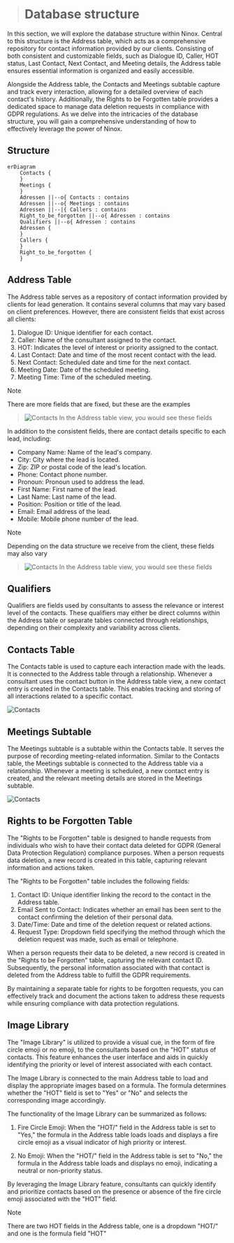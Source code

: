 > # Database structure

In this section, we will explore the database structure within Ninox. Central to this structure is the Address table, which acts as a comprehensive repository for contact information provided by our clients. Consisting of both consistent and customizable fields, such as Dialogue ID, Caller, HOT status, Last Contact, Next Contact, and Meeting details, the Address table ensures essential information is organized and easily accessible.

Alongside the Address table, the Contacts and Meetings subtable capture and track every interaction, allowing for a detailed overview of each contact's history. Additionally, the Rights to be Forgotten table provides a dedicated space to manage data deletion requests in compliance with GDPR regulations. As we delve into the intricacies of the database structure, you will gain a comprehensive understanding of how to effectively leverage the power of Ninox.

## Structure

```mermaid
erDiagram
    Contacts {
    }
    Meetings {
    }
    Adressen ||--o{ Contacts : contains
    Adressen ||--o{ Meetings : contains
    Adressen ||--|{ Callers : contains
    Right_to_be_forgotten ||--o{ Adressen : contains
    Qualifiers ||--o{ Adressen : contains
    Adressen {
    }
    Callers {
    }
    Right_to_be_forgotten {
    }
```

## Address Table

The Address table serves as a repository of contact information provided by clients for lead generation. It contains several columns that may vary based on client preferences. However, there are consistent fields that exist across all clients:

1. Dialogue ID: Unique identifier for each contact.
2. Caller: Name of the consultant assigned to the contact.
3. HOT: Indicates the level of interest or priority assigned to the contact.
4. Last Contact: Date and time of the most recent contact with the lead.
5. Next Contact: Scheduled date and time for the next contact.
6. Meeting Date: Date of the scheduled meeting.
7. Meeting Time: Time of the scheduled meeting.

> [!Note]
> There are more fields that are fixed, but these are the examples

> ![Contacts](../../../../images/ninox_database_docs/structure_5.png)
In the Address table view, you would see these fields



In addition to the consistent fields, there are contact details specific to each lead, including:

- Company Name: Name of the lead's company.
- City: City where the lead is located.
- Zip: ZIP or postal code of the lead's location.
- Phone: Contact phone number.
- Pronoun: Pronoun used to address the lead.
- First Name: First name of the lead.
- Last Name: Last name of the lead.
- Position: Position or title of the lead.
- Email: Email address of the lead.
- Mobile: Mobile phone number of the lead.

> [!Note]
> Depending on the data structure we receive from the client, these fields may also vary

> ![Contacts](../../../../images/ninox_database_docs/structure_6.png)
In the Address table view, you would see these fields

## Qualifiers

Qualifiers are fields used by consultants to assess the relevance or interest level of the contacts. These qualifiers may either be direct columns within the Address table or separate tables connected through relationships, depending on their complexity and variability across clients.

## Contacts Table


The Contacts table is used to capture each interaction made with the leads. It is connected to the Address table through a relationship. Whenever a consultant uses the contact button in the Address table view, a new contact entry is created in the Contacts table. This enables tracking and storing of all interactions related to a specific contact.

![Contacts](../../../../images/ninox_database_docs/structure_4.png)


## Meetings Subtable

The Meetings subtable is a subtable within the Contacts table. It serves the purpose of recording meeting-related information. Similar to the Contacts table, the Meetings subtable is connected to the Address table via a relationship. Whenever a meeting is scheduled, a new contact entry is created, and the relevant meeting details are stored in the Meetings subtable.

![Contacts](../../../../images/ninox_database_docs/structure_3.png)

## Rights to be Forgotten Table

The "Rights to be Forgotten" table is designed to handle requests from individuals who wish to have their contact data deleted for GDPR (General Data Protection Regulation) compliance purposes. When a person requests data deletion, a new record is created in this table, capturing relevant information and actions taken.

The "Rights to be Forgotten" table includes the following fields:

1. Contact ID: Unique identifier linking the record to the contact in the Address table.
2. Email Sent to Contact: Indicates whether an email has been sent to the contact confirming the deletion of their personal data.
3. Date/Time: Date and time of the deletion request or related actions.
4. Request Type: Dropdown field specifying the method through which the deletion request was made, such as email or telephone.

When a person requests their data to be deleted, a new record is created in the "Rights to be Forgotten" table, capturing the relevant contact ID. Subsequently, the personal information associated with that contact is deleted from the Address table to fulfill the GDPR requirements.

By maintaining a separate table for rights to be forgotten requests, you can effectively track and document the actions taken to address these requests while ensuring compliance with data protection regulations.

## Image Library

The "Image Library" is utilized to provide a visual cue, in the form of fire circle emoji or no emoji, to the consultants based on the "HOT" status of contacts. This feature enhances the user interface and aids in quickly identifying the priority or level of interest associated with each contact.

The Image Library is connected to the main Address table to load and display the appropriate images based on a formula. The formula determines whether the "HOT" field is set to "Yes" or "No" and selects the corresponding image accordingly.

The functionality of the Image Library can be summarized as follows:

1. Fire Circle Emoji: When the "HOT/" field in the Address table is set to "Yes," the formula in the Address table loads loads and displays a fire circle emoji as a visual indicator of high priority or interest.

2. No Emoji: When the "HOT/" field in the Address table is set to "No," the formula in the Address table loads and displays no emoji, indicating a neutral or non-priority status.

By leveraging the Image Library feature, consultants can quickly identify and prioritize contacts based on the presence or absence of the fire circle emoji associated with the "HOT" field.

> [!NOTE]
> There are two HOT fields in the Address table, one is a dropdown "HOT/" and one is the formula field "HOT"